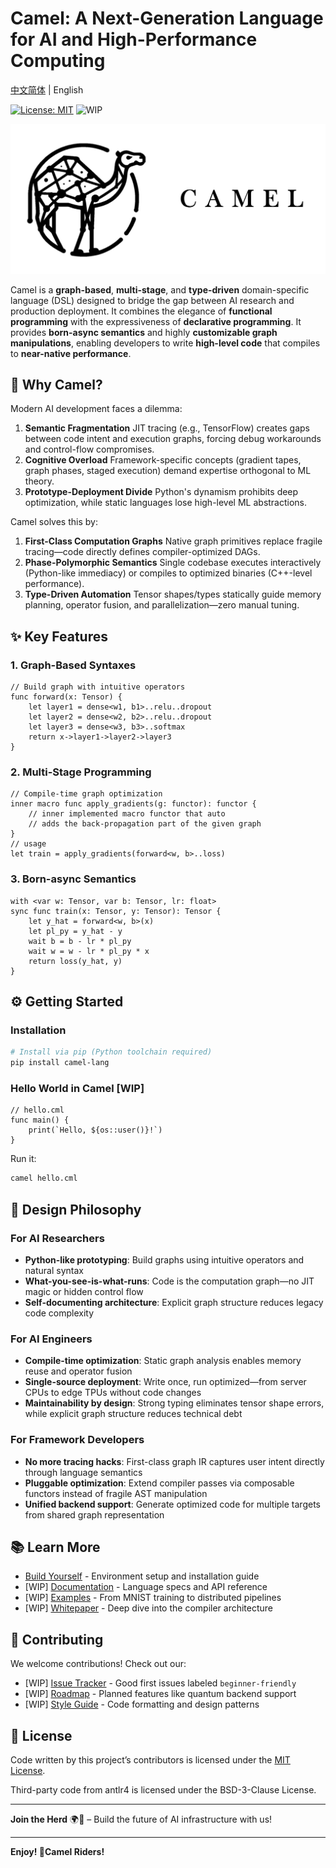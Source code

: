 # Camel: A Next-Generation Language for AI and High-Performance Computing

[中文简体](README.cn.md) | English

[![License: MIT](https://img.shields.io/badge/License-MIT-blue.svg)](https://opensource.org/licenses/MIT)
![WIP](https://img.shields.io/badge/status-WIP-yellow.svg)

<p align="center">
  <img src='https://www.github.com/OpenCML/Camel/raw/main/assets/logo-text.png' width=800>
</p>

Camel is a **graph-based**, **multi-stage**, and **type-driven** domain-specific language (DSL) designed to bridge the gap between AI research and production deployment. It combines the elegance of **functional programming** with the expressiveness of **declarative programming**. It provides **born-async semantics** and highly **customizable graph manipulations**, enabling developers to write **high-level code** that compiles to **near-native performance**.

## 🚀 Why Camel?

Modern AI development faces a dilemma:

1. **Semantic Fragmentation**
   JIT tracing (e.g., TensorFlow) creates gaps between code intent and execution graphs, forcing debug workarounds and control-flow compromises.
2. **Cognitive Overload**
   Framework-specific concepts (gradient tapes, graph phases, staged execution) demand expertise orthogonal to ML theory.
3. **Prototype-Deployment Divide**
   Python's dynamism prohibits deep optimization, while static languages lose high-level ML abstractions.

Camel solves this by:

1. **First-Class Computation Graphs**
   Native graph primitives replace fragile tracing—code directly defines compiler-optimized DAGs.
2. **Phase-Polymorphic Semantics**
   Single codebase executes interactively (Python-like immediacy) or compiles to optimized binaries (C++-level performance).
3. **Type-Driven Automation**
   Tensor shapes/types statically guide memory planning, operator fusion, and parallelization—zero manual tuning.

## ✨ Key Features

### 1. Graph-Based Syntaxes

```camel
// Build graph with intuitive operators
func forward(x: Tensor) {
    let layer1 = dense<w1, b1>..relu..dropout
    let layer2 = dense<w2, b2>..relu..dropout
    let layer3 = dense<w3, b3>..softmax
    return x->layer1->layer2->layer3
}
```

### 2. Multi-Stage Programming

```camel
// Compile-time graph optimization
inner macro func apply_gradients(g: functor): functor {
    // inner implemented macro functor that auto
    // adds the back-propagation part of the given graph
}
// usage
let train = apply_gradients(forward<w, b>..loss)
```

### 3. Born-async Semantics

```camel
with <var w: Tensor, var b: Tensor, lr: float>
sync func train(x: Tensor, y: Tensor): Tensor {
    let y_hat = forward<w, b>(x)
    let pl_py = y_hat - y
    wait b = b - lr * pl_py
    wait w = w - lr * pl_py * x
    return loss(y_hat, y)
}
```


## ⚙️ Getting Started

### Installation

```bash
# Install via pip (Python toolchain required)
pip install camel-lang
```

### Hello World in Camel [WIP]

```camel
// hello.cml
func main() {
    print(`Hello, ${os::user()}!`)
}
```

Run it:

```bash
camel hello.cml
```

## 🧠 Design Philosophy

### For AI Researchers

- **Python-like prototyping**: Build graphs using intuitive operators and natural syntax
- **What-you-see-is-what-runs**: Code is the computation graph—no JIT magic or hidden control flow
- **Self-documenting architecture**: Explicit graph structure reduces legacy code complexity

### For AI Engineers

- **Compile-time optimization**: Static graph analysis enables memory reuse and operator fusion
- **Single-source deployment**: Write once, run optimized—from server CPUs to edge TPUs without code changes
- **Maintainability by design**: Strong typing eliminates tensor shape errors, while explicit graph structure reduces technical debt

### For Framework Developers

- **No more tracing hacks**: First-class graph IR captures user intent directly through language semantics
- **Pluggable optimization**: Extend compiler passes via composable functors instead of fragile AST manipulation
- **Unified backend support**: Generate optimized code for multiple targets from shared graph representation

## 📚 Learn More

- [Build Yourself](docs/setup.en.md) - Environment setup and installation guide
- [WIP] [Documentation](https://docs.opencml.com/) - Language specs and API reference
- [WIP] [Examples](examples/) - From MNIST training to distributed pipelines
- [WIP] [Whitepaper](https://arxiv.org/abs/xxxx.xxxx) - Deep dive into the compiler architecture

## 🤝 Contributing

We welcome contributions! Check out our:

- [WIP] [Issue Tracker](https://github.com/OpenCML/Camel/issues) - Good first issues labeled `beginner-friendly`
- [WIP] [Roadmap](ROADMAP.md) - Planned features like quantum backend support
- [WIP] [Style Guide](CONTRIBUTING.md#style-guide) - Code formatting and design patterns

## 📜 License

Code written by this project’s contributors is licensed under the [MIT License](LICENSE).

Third-party code from antlr4 is licensed under the BSD-3-Clause License.

---

**Join the Herd** 🌍🐪 – Build the future of AI infrastructure with us!

---

**Enjoy! 🐪Camel Riders!**